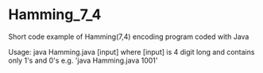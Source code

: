 # Hamming_7_4
Short code example of Hamming(7,4) encoding program coded with Java

Usage: java Hamming.java [input]
  where [input] is 4 digit long and contains only 1's and 0's
  e.g. 'java Hamming.java 1001'
